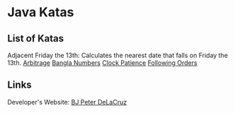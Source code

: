 # Java Katas

## List of Katas
Adjacent Friday the 13th: Calculates the nearest date that falls on Friday the 13th.
[Arbitrage](http://www.bjpeterdelacruz.com/files/katas/104_Arbitrage.pdf)
[Bangla Numbers](http://www.bjpeterdelacruz.com/files/katas/Bangla_Numbers.pdf)
[Clock Patience](http://www.bjpeterdelacruz.com/files/katas/170_Clock_Patience.pdf)
[Following Orders](http://www.bjpeterdelacruz.com/files/katas/124_Following_Orders.pdf)

## Links
Developer's Website: [BJ Peter DeLaCruz](http://www.bjpeterdelacruz.com)
